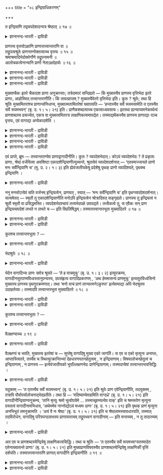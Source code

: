 +++
title = "०८ इन्द्रियाधिकरणम्"

+++

त इन्द्रियाणि तद्व्यपदेशादन्यत्र श्रेष्ठात् ॥ १७ ॥  
<details><summary>ज्ञानानन्द-भारती - द्राविडी</summary>

त इन्द्रियाणि तत्व्यबदेसादन्यत्र च्रेष्टात् ॥ १७ ॥
</details>

प्राणस्य वृत्तयोऽक्षाणि प्राणात्तत्त्वान्तराणि वा ॥  
तद्रूपत्वश्रुतेः प्राणनाम्नोक्तत्वाच्च वृत्तयः ॥ १५ ॥  
श्रमाश्रमादिभेदोक्तेर्गोणे तद्रूपनामनी ॥  
आलोचकत्वेनान्यानि प्राणो नेताऽक्षदेहयोः ॥ १६ ॥  
<details><summary>ज्ञानानन्द-भारती - द्राविडी</summary>

--वैयासिग न्यायमाला
</details>

<details><summary>ज्ञानानन्द-भारती - द्राविडी</summary>

इन्दिरियङ्गळ् पिराणऩुडैय विरुत्तिगळ् (वियाबारङ्गळ्, सॆयल्गळ्) ताऩा? अल्लदु पिराणऩै विड वेऱायुळ्ळ तत्वङ्गळा? अदऩ्(पिराणऩिऩ्) रूबमायिरुप् पदागच् चॊल्लियिरुप्पदालुम्, पिराणऩ् ऎऩ्ऱ पॆयरिऩा लेये अवै सॊल्लप्पट्टिरुप्पदिऩालुम्, (पिराणऩुडैय) विरुत्तिगळ्दाऩ्।
</details>

<details><summary>ज्ञानानन्द-भारती - द्राविडी</summary>

इन्दिरियङ्गळुक्कु सिरमम्, (पिराणऩुक्कु) सिरममिल् लामै मुदलाऩ वेऱुबाडु सॊल्लप्पट्टिरुप्पदाल्, अदऩ् रूबमॆऩ्बदुम्, अदे पॆयरैयुडैयदुम् कौणम् (उबसारमागक् सॊल्लप्पडुवदु)। तऩित्तऩिये अऱिगिऱवै कळ् ऎऩ्बदिऩाल् (अवै) वेऱु। पिराणऩ्, इन्दिरियङ्गळैयुम् सरीरत्तैयुम् नडत्तुवदु (आगैयाल् अवै वेऱु तत्वङ्गळ् ताऩ्)।
</details>

मुख्यश्चैकः इतरे चैकादश प्राणा अनुक्रान्ताः; तत्रेदमपरं सन्दिह्यते — किं मुख्यस्यैव प्राणस्य वृत्तिभेदा इतरे प्राणाः, आहोस्वित् तत्त्वान्तराणीति। किं तावत्प्राप्तम् ? मुख्यस्यैवेतरे वृत्तिभेदा इति। कुतः ? श्रुतेः; तथा हि श्रुतिः मुख्यमितरांश्च प्राणान्संनिधाप्य, मुख्यात्मतामितरेषां ख्यापयति — ‘हन्तास्यैव सर्वे रूपमसामेति त एतस्यैव सर्वे रूपमभवन्’ (बृ. उ. १। ५। २१) इति। प्राणैकशब्दत्वाच्च एकत्वाध्यवसायः। इतरथा ह्यन्याय्यमनेकार्थत्वं प्राणशब्दस्य प्रसज्येत, एकत्र वा मुख्यत्वमितरत्र लाक्षणिकत्वमापद्येत। तस्माद्यथैकस्यैव प्राणस्य प्राणाद्याः पञ्च वृत्तयः, एवं वागाद्या अप्येकादशेति ।

<details><summary>ज्ञानानन्द-भारती - द्राविडी</summary>

(वाक् मुदलाऩ इन्दिरियङ्गळ् अबाऩऩ्, वियाऩऩ् इवैगळैप् पोल पिराणऩुडैय विरुत्तिगळा अल्लदु पिराणऩैक्काट्टिलुम् वेऱाऩ तत्वङ्गळा ऎऩ्ऱु सन्देहम्। सुरुदियिल् इन्दिरियङ्गळ् पिराणऩुडैय रूबत्तैयडैन्दऩ ऎऩ्ऱु सॊल्लियि रुप्पदालुम्, इन्दिरियङ्गळुक्कुम् पिराणऩ् ऎऩ्ऱ पॆयर् इरुप्पदालुम् इन्दिरियङ्गळ् पिराणऩुडैय विरुत् तिगळे तविर पिराणऩैक् काट्टिलुम् वेऱाऩ तत्वङ्ग ऎल्ल ऎऩ्ऱु पूर्वबक्षम्।
</details>

<details><summary>ज्ञानानन्द-भारती - द्राविडी</summary>

अददऩ् कारियङ्गळैच् चॆय्युम् इन्दिरियङ्गळ् सिरममडैन्दु तूङ्गुगिऩ्ऱऩ। पिराणऩ् ऒरुवऩ् मट्टुम् ऎव्विद सिरममुमडैयामल् ऎप्पॊऴुदुम् विऴित्तुक् कॊण्डिरुक्किऱाऩ्। वाक्कु मुदलाऩ इन्दिरियङ्गळ् सरीरत्तैविट्टु वॆळिक्किळम्बिऩालुम् मरणम् एऱ्पडुव तिल्लै। ऊमै मुदलाऩ पॆयरुडऩ् जीवित्तुक्कॊण्डु ताऩिरुक्किऱाऩ्। पिराणऩ् वॆळिक्किळम्बिऩालो मरणम् एऱ्पडुगिऱदु ऎऩ्ऱु सुरुदि कूऱुगिऱदु। विषयत्तै आलोसिप्पदऱ्कुक् कारणम् इन्दिरियम्। पिराणऩो सरीरत्तैयुम् इन्दिरियङ्गळैयुम् ताङ्गिक्कॊण्डु नडत्तुगिऱवऩ्। इम्मादिरियाऩ वेऱ्ऱुमैगळिलिरुप् पदाल् इन्दिरियङ्गळ् पिराणऩैक्काट्टिलुम् वेऱाऩ तत्वङ्गळ् पिराणादीऩमाग इन्दिरियङ्गळिऩ् सलऩम् एऱ्पडुवदैक् कॊण्डु पिराणरूबत्तैयडैन्ददागच् चॊल्लप्पडुगिऱदु। इदैक्कॊण्डु कौणमाग इन्दिरियङ्गळुक्कुम् पिराणऩ् ऎऩ्ऱ पॆयर् एऱ्पट्टु इरुक्किऱदु ऎऩ्ऱु सित्तान्दम्)।
</details>

<details><summary>ज्ञानानन्द-भारती - द्राविडी</summary>

मुक्कियमाऩ पिराणऩ् ऒऩ्ऱु, मऱ्ऱदु पदिऩॊऩ्ऱु, ऎऩ्ऱु पिराणऩ्गळ् सॊल्लप्पट्टिरुक् किऩ्ऱऩ। अङ्गे इदु वेऱु सन्देहिक्कप्पडुगिऱदु। मऱ्ऱ पिराणऩ्गळ् मुक्किय पिराणऩुडैयवे विरुत्ति विसेषङ्गळा? अल्लदु वेऱु तत्वङ्गळा? ऎऩ्ऱु।
</details>

<details><summary>ज्ञानानन्द-भारती - द्राविडी</summary>

पूर्वबक्षम्: ऎदु न्यायम्? मुक्कियत्तिऩुडैय विरुत्ति विसेषङ्गळ्दाऩ् मऱ्ऱवै ऎऩ्ऱु। ऎदिऩाल्? सुरुदियिरुप्पदिऩाल्। अप्पडिये सुरुदि “नाम् ऎल्लारुम् इदऩुडैय रूबमागवेयिरुप्पोम् ऎऩ्ऱु अवै ऎल्लाम् इदऩ् रूबमागवे आय्विट्टऩ”(पिरुहत्।१;५-२१) ऎऩ्ऱु मुक्कियत्तैयुम् मऱ्ऱ पिराणऩ्गळैयुम् सेर्त्तुच् चॊल्लि मऱ्ऱवैगळुक्कु मुक्किय पिराणऩिऩ् स्वरूब मायिरुक्कुम् तऩ्मैयैच् चॊल्गिऱदु। “पिराणऩ्” ऎऩ्ऱु ऒरे पॆयरुळ्ळवैगळाग इरुप्पदालुम् ऒऩ्ऱायिरुक्कुम् तऩ्मै तीर्माऩमागिऱदु। वेऱुविदमाऩालो, पिराणऩ् ऎऩ्ऱ सप्तत्तिऱ्कु न्यायमऩ्ऩियिल् पलविद अर्त्तमुळ्ळ तऩ्मै एऱ्पट्टुविडुम्। अल्लदु, ओरिडत्तिल् मुक्कियत् तऩ्मै वेऱिडत्तिल् लक्षणै ऎऩ्ऱु एऱ्पडुम्। आगैयाल् ऎप्पडि ऒरे पिराणऩुक्कु पिराणऩ् मुदलिय ऐन्दु विरुत्तिगळो, अप्पडिये वाक्कु मुदलाऩ पदिऩोरु विरुत्तिगळुम्, ऎऩ्ऱु।
</details>

एवं प्राप्ते, ब्रूमः — तत्त्वान्तराण्येव प्राणाद्वागादीनीति। कुतः ? व्यपदेशभेदात्। कोऽयं व्यपदेशभेदः ? ते प्रकृताः प्राणाः, श्रेष्ठं वर्जयित्वा अवशिष्टा एकादशेन्द्रियाणीत्युच्यन्ते, श्रुतावेवं व्यपदेशदर्शनात् — ‘एतस्माज्जायते प्राणो मनः सर्वेन्द्रियाणि च’ (मु. उ. २। १। ३) इति ह्येवंजातीयकेषु प्रदेशेषु पृथक् प्राणो व्यपदिश्यते, पृथक्च इन्द्रियाणि ।

<details><summary>ज्ञानानन्द-भारती - द्राविडी</summary>

सित्तान्दम्: इव्विदम् वरुम्बोदु सॊल्गिऱोम्: वाक्कु मुदलियवैगळ् पिराणऩैक् काट्टिलुम् वेऱु तत्वङ्गळ् ताऩ् ऎऩ्ऱु ऎदिऩाल्? 'कुऱिप्पिडुवदिल् वित्तियासमिप्पदाल्। कुऱिप्पिडुवदाल् वित्तियासम् ऎऩ्ऱ इदु ऎऩ्ऩ? पिरगिरुदमायुळ्ळ अन्द पिराणऩ्गळ्, सिरेष्टऩै (मुक्कियऩै) विट्टुविट्टु मीदमुळ्ळ पदिऩॊऩ्ऱु इन्दिरियङ्गळ् ऎऩ्ऱु सॊल्लप्पडुगिऩ्ऱऩ। सुरुदियिल् इव्विदम् कुऱिप्पिडुवदु काणप्पडुवदाल्। "इदिलिरुन्दु उण्डागिऱदु पिराणऩ्, मऩस्, ऎल्ला इन्दिरियङ्गळुम्” (मुण्डग।११।१-३) ऎऩ्ऱु इदु पोलुळ्ळविडङ्गळिल् तऩियाग पिराणऩुम् तऩियाग इन्दिरियङ्गळुम् कुऱिप्पिडप्पडुगिऩ्ऱऩ।
</details>

ननु मनसोऽप्येवं सति वर्जनम् इन्द्रियत्वेन, प्राणवत् , स्यात् — ‘मनः सर्वेन्द्रियाणि च’ इति पृथग्व्यपदेशदर्शनात्। सत्यमेतत् — स्मृतौ तु एकादशेन्द्रियाणीति मनोऽपि इन्द्रियत्वेन श्रोत्रादिवत् सङ्गृह्यते। प्राणस्य तु इन्द्रियत्वं न श्रुतौ स्मृतौ वा प्रसिद्धमस्ति। व्यपदेशभेदश्चायं तत्त्वभेदपक्षे उपपद्यते। तत्त्वैकत्वे तु, स एवैकः सन् प्राण इन्द्रियव्यपदेशं लभते न लभते च — इति विप्रतिषिद्धम्। तस्मात्तत्त्वान्तरभूता मुख्यादितरे ॥ १७ ॥

<details><summary>ज्ञानानन्द-भारती - द्राविडी</summary>

इव्विदमाऩाल् “मऩस्, ऎल्ला इन्दिरियङ्गळुम्” ऎऩ्ऱु तऩियाय् सॊल्लियिरुप्पदाल्, पिराणऩैप्पोल मऩसिऱ्कुम् इन्दिरियत्तऩ्मैयिलिरुन्दु विलक्कु एऱ्पडुमेयॆऩ्ऱाल्, इदु वास्तवम्। आऩाल् स्मिरुदियिल् पदिऩोरु इन्दिरियङ्गळॆऩ्ऱु मऩसुम्, कादु मुदलियदैप्पोल इन्दिरियमाग सेर्क्कप्पट्टिरु क्किऱदु। पिराणऩुक्को, सुरुदियिलो, स्मिरुदियिलो, इन्दिरियत्तऩ्मै पिरसित्तमिल्लै।
</details>

<details><summary>ज्ञानानन्द-भारती - द्राविडी</summary>

तत्वत्तिल् पेदमिरुक्कुम् पक्षत्तिल् इन्द कुऱिप्पिट् टदिलुळ्ळ पेदम् पॊरुत्तमागुम्। ऒरे तत्वमायिरुन् दालो, ऒऩ्ऱागवेयिरुक्किऱ अन्द पिराणऩ् इन्दिरिय मॆऩ्ऱ पॆयरै अडैगिऱदु अडैगिऱदुमिल्लै ऎऩ्ऱु विरुत्तप्पडुम्। आगैयाल् मऱ्ऱवै मुक्कियत्तिलिरुन्दु वेऱायुळ्ळ तत्तुवमायिरुप्पवै।
</details>

कुतश्च तत्त्वान्तरभूताः ? —

<details><summary>ज्ञानानन्द-भारती - द्राविडी</summary>

वेऱु ऎदिऩालुम् वेऱु तत्वमायिरुप्पवै?
</details>

भेदश्रुतेः ॥ १८ ॥  
<details><summary>ज्ञानानन्द-भारती - द्राविडी</summary>

पेदच्रुदे: ॥ १८ ॥
</details>

भेदेन वागादिभ्यः प्राणः सर्वत्र श्रूयते — ‘ते ह वाचमूचुः’ (बृ. उ. १। ३। २) इत्युपक्रम्य, वागादीनसुरपाप्मविध्वस्तानुपन्यस्य, उपसंहृत्य वागादिप्रकरणम् , ‘अथ हेममासन्यं प्राणमूचुः’ इत्यसुरविध्वंसिनो मुख्यस्य प्राणस्य पृथगुपक्रमणात्। तथा ‘मनो वाचं प्राणं तान्यात्मनेऽकुरुत’ इत्येवमाद्या अपि भेदश्रुतय उदाहर्तव्याः। तस्मादपि तत्त्वान्तरभूता मुख्यादितरे ॥ १८ ॥

<details><summary>ज्ञानानन्द-भारती - द्राविडी</summary>

वाक्कु मुदलियवैगळिलिरुन्दु वेऱाग ऎङ्गुम् पिराणऩ् सॊल्लप्पडुगिऱदु। "अवैगळ् वाक्कै सॊल्लिऩ” (पिरुहत्।१;३-२) ऎऩ्ऱु आरम्बित्तु, वाक्कु मुदलियवैगळै असुरर्गळाल् कॆडुक्कप्पट्ट वैगळाग सॊल्लिविट्टु, वाक्कु मुदलियदिऩ् पिरगरणत्तै मुडित्तुक् कॊण्डु “पिऱ्पाडु इन्द मुगत्तिलुळ्ळ पिराणऩै सॊल्लिऩ” ऎऩ्ऱु असुरर् कळैप् पोक्कडिक्कक्कूडिय मुक्किय पिराणऩैप्पऱ्ऱि तऩियाग आरम्बित्तिरुप्पदिऩाल्।
</details>

<details><summary>ज्ञानानन्द-भारती - द्राविडी</summary>

अप्पडिये “मऩस्, वाक्कु, पिराणऩ् अवै कळै तऩक्काग सॆय्दु कॊण्डदु” ऎऩ्बदु मुदलाऩ पेद सुरुदिगळुम् ऎडुत्तुक् कॊळ्ळ वेण्डियवै। अदिऩालुम् मऱ्ऱवै मुक्कियत्तिलिरुन्दु वेऱु तत्वमायिरुप्पवैगळ्।
</details>

कुतश्च तत्त्वान्तरभूताः ? —

<details><summary>ज्ञानानन्द-भारती - द्राविडी</summary>

वेऱु ऎदिऩालुम् वेऱु तत्वमायिरुप्पवैगळ्?-
</details>

वैलक्षण्याच्च ॥ १९ ॥  
<details><summary>ज्ञानानन्द-भारती - द्राविडी</summary>

वैलक्षण्याच्च ॥ १९ ॥
</details>

वैलक्षण्यं च भवति, मुख्यस्य इतरेषां च — सुप्तेषु वागादिषु मुख्य एको जागर्ति। स एव च एको मृत्युना अनाप्तः, आप्तास्त्वितरे, तस्यैव च स्थित्युत्क्रान्तिभ्यां देहधारणपतनहेतुत्वम् , न इन्द्रियाणाम्। विषयालोचनहेतुत्वं च इन्द्रियाणाम् , न प्राणस्य — इत्येवंजातीयको भूयाँल्लक्षणभेदः प्राणेन्द्रियाणाम्। तस्मादप्येषां तत्त्वान्तरभावसिद्धिः ।

<details><summary>ज्ञानानन्द-भारती - द्राविडी</summary>

मुक्कियत्तिऱ्कुम्, मऱ्ऱवैगळुक्कुम् विरुत्तमाऩ लक्षणमुळ्ळ तऩ्मैयुम् इरुक्किऱदु। वाक्कु मुदलियवै तूङ्गुम् पोदु मुक्कियम् ऒऩ्ऱुदाऩ् विऴित्तुक् कॊण्डिरुक्किऱदु; मिरुत्युविऩाल् पिडिक्कप् पडाददु अदु ऒऩ्ऱुदाऩ्। मऱ्ऱवैगळो पिडिक्कप् पट्टवै। अदऱ्कुत्ताऩ् इरुप्पु वॆळिक्किळम्बुदल् इवैगळाल् तेहम् तरिप्पदऱ्कुम् विऴुवदऱ्कुम् कारणमायिरुक्कुम् तऩ्मै ; इन्दिरियङ्गळुक्कु इल्लै। विषयङ्गळै आलोसऩै सॆय्वदऱ्कुक् कारणमा यिरुक्कुम् तऩ्मै इन्दिरियङ्गळुक्के तविर, पिराण ऩुक्कु इल्लै ऎऩ्ऱु इदुबोलुळ्ळ लक्षणत्तिल् पेदम् पिराणऩुक्कुम् इन्दिरियङ्गळुक्कुम् पल इरुक्किऩ्ऱऩ। आगैयिऩालुम् इवैगळुक्कु वेऱु तत्वमायिरुप्पदु सित्तिक्किऱदु।
</details>

यदुक्तम् — ‘त एतस्यैव सर्वे रूपमभवन्’ (बृ. उ. १। ५। २१) इति श्रुतेः प्राण एवेन्द्रियाणीति, तदयुक्तम् , तत्रापि पौर्वापर्यालोचनाद्भेदप्रतीतेः। तथा हि — ‘वदिष्याम्येवाहमिति वाग्दध्रे’ (बृ. उ. १। ५। २१) इति वागादीनीन्द्रियाण्यनुक्रम्य, ‘तानि मृत्युः श्रमो भूत्वोपयेमे ... तस्माच्छ्राम्यत्येव वाक्’ इति च श्रमरूपेण मृत्युना ग्रस्तत्वं वागादीनामभिधाय, ‘अथेममेव नाप्नोद्योऽयं मध्यमः प्राणः’ (बृ. उ. १। ५। २१) इति पृथक् प्राणं मृत्युना अनभिभूतं तमनुक्रामति । ‘अयं वै नः श्रेष्ठः’ (बृ. उ. १। ५। २१) इति च श्रेष्ठतामस्यावधारयति, तस्मात् तदविरोधेन, वागादिषु परिस्पन्दलाभस्य प्राणायत्तत्वम् तद्रूपभवनं वागादीनाम् — इति मन्तव्यम् , न तु तादात्म्यम् ।

<details><summary>ज्ञानानन्द-भारती - द्राविडी</summary>

“अवै ऎल्लाम् इदऩ् रूबमागवे इरुन्दऩ" (पिरुहत्।१-५-२१) ऎऩ्ऱ सुरुदियिऩाल् पिराणऩे ताऩ् इन्दिरियङ्गळ् ऎऩ्ऱु ऎदु सॊल्लप्पट्टदो, अदु युक्तमिल्लै। अङ्गेयुम् मुऩ्बिऩ् आलोसऩै सॆय्दाल् पेदमे तॆरिवदाल् अप्पडिये “नाऩ् पेसत्ताऩ् सॆय्वेऩ् ऎऩ्ऱु वाक्कु तीर्माऩित्तदु” (पिरुहत्।१-५-२१) ऎऩ्ऱु वाक्कु मुदलिय इन्दिरियङ्गळै आरम्बित्तु "अवैगळै मिरुत्यु सिरममाग आगि नॆरुङ्गिऱ्ऱु। अदिऩाल् वाक्कु सिरमत्तैये अडैगिऱदु” ऎऩ्ऱु सिरमरूबमाऩ मिरुत्युविऩाल् पीडिक्कप्पडुम् तऩ्मैयै वाक्कु मुदलियवैगळुक्कु सॊल्लिविट्टु, "पिऱगु ऎदु इन्द नडुविलुळ्ळ पिराणऩो, अदै मात्तिरम् पीडिक्कविल्लै” ऎऩ्ऱु मिरुत्युविऩाल् पीडिक्कप्पडाद अन्द पिराणऩैप्पऱ्ऱि तऩियाग तॊडर्न्दु सॊल्गिऱदु। “इवर् ताऩ् नम्मैविड सिरेष्टर्” (पिरुहत्।१-५-२१) ऎऩ्ऱु इदऩुडैय सिरेष् टत्तऩ्मैयुम् उऱुदियाय् सॊल्लुगिऱदु। आगैयाल् अदऱ्कु विरोदमऩ्ऩियिल्, वाक्कु मुदलियवैगळिल् असैवु एऱ्पडुवदु पिराणऩुक्कु अदीऩमायिरुप्पदु ताऩ् वाक्कु मुदलियवैगळुक्कु अदऩ् रूबमायिरुप्पदु ऎऩ्ऱु अऱिय वेण्डुम्, ऒऩ्ऱागविरुक्कुम् तऩ्मैयल्ल।
</details>

अत एव च प्राणशब्दस्येन्द्रियेषु लाक्षणिकत्वसिद्धिः। तथा च श्रुतिः — ‘त एतस्यैव सर्वे रूपमभवꣳस्तस्मादेत एतेनाख्यायन्ते प्राणाः’ (बृ. उ. १। ५। २१) इति मुख्यप्राणविषयस्यैव प्राणशब्दस्येन्द्रियेषु लाक्षणिकीं वृत्तिं दर्शयति। तस्मात्तत्त्वान्तराणि प्राणात् वागादीनि इन्द्रियाणीति ॥ १९ ॥

<details><summary>ज्ञानानन्द-भारती - द्राविडी</summary>

इदऩालेये इन्दिरियङ्गळ् विषयमाय् पिराणऩ् ऎऩ्ऱ सप्तत्तिऱ्कु लक्षणैयाल् एऱ्पडुम् तऩ्मै सित्तिक्किऱदु। अप्पडिये सुरुदियुम् “अवै ऎल्लाम् इदऩुडैय रूबमागवे आयिऩ। आगैयाल् इन्द पिराणऩ्गळ् इदऩाल् (पिराणऩॆऩ्ऱ सप्तत्ताल्) सॊल्लप्पडुगिऩ्ऱऩ" (पिरुहत्। १। ५-२१) ऎऩ्ऱु मुक्किय पिराणऩैये विषयमायुळ्ळ पिराणऩ् ऎऩ्ऱ सप्तत्तिऱ्कु इन्दिरियङ्गळ् विषयत्तिल् लक्षणैयाल् एऱ्पट्ट विरुत्ति ऎऩ्बदैक् काट्टुगिऱदु।
</details>

<details><summary>ज्ञानानन्द-भारती - द्राविडी</summary>

आगैयाल् इन्दिरियङ्गळ् पिराणऩैक् काट्टिलुम् वेऱायुळ्ळ तत्वङ्गळ् ऎऩ्ऱु।
</details>

